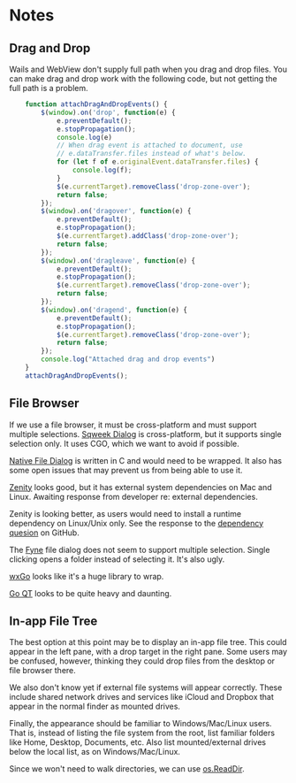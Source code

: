 # Notes

## Drag and Drop

Wails and WebView don't supply full path when you drag and drop files.
You can make drag and drop work with the following code, but not getting
the full path is a problem.

```javascript
    function attachDragAndDropEvents() {
        $(window).on('drop', function(e) {
            e.preventDefault();
            e.stopPropagation();
            console.log(e)
            // When drag event is attached to document, use
            // e.dataTransfer.files instead of what's below.
            for (let f of e.originalEvent.dataTransfer.files) {
                console.log(f);
            }
            $(e.currentTarget).removeClass('drop-zone-over');
            return false;
        });
        $(window).on('dragover', function(e) {
            e.preventDefault();
            e.stopPropagation();
            $(e.currentTarget).addClass('drop-zone-over');
            return false;
        });
        $(window).on('dragleave', function(e) {
            e.preventDefault();
            e.stopPropagation();
            $(e.currentTarget).removeClass('drop-zone-over');
            return false;
        });
        $(window).on('dragend', function(e) {
            e.preventDefault();
            e.stopPropagation();
            $(e.currentTarget).removeClass('drop-zone-over');
            return false;
        });
        console.log("Attached drag and drop events")
    }
    attachDragAndDropEvents();
```

## File Browser

If we use a file browser, it must be cross-platform and must support 
multiple selections. [Sqweek Dialog](https://github.com/sqweek/dialog)
is cross-platform, but it supports single selection only. It uses
CGO, which we want to avoid if possible.

[Native File Dialog](https://github.com/mlabbe/nativefiledialog) is 
written in C and would need to be wrapped. It also has some open
issues that may prevent us from being able to use it.

[Zenity](https://github.com/ncruces/zenity) looks good, but it has
external system dependencies on Mac and Linux. Awaiting response from
developer re: external dependencies.

Zenity is looking better, as users would need to install a runtime
dependency on Linux/Unix only. See the response to the
[dependency quesion](https://github.com/ncruces/zenity/discussions/45)
on GitHub.

The [Fyne](https://github.com/fyne-io/fyne) file dialog does not seem
to support multiple selection. Single clicking opens a folder instead
of selecting it. It's also ugly.

[wxGo](https://github.com/dontpanic92/wxGo) looks like it's a huge
library to wrap.

[Go QT](https://github.com/therecipe/qt) looks to be quite heavy and
daunting.

## In-app File Tree

The best option at this point may be to display an in-app file tree.
This could appear in the left pane, with a drop target in the right pane.
Some users may be confused, however, thinking they could drop files from
the desktop or file browser there.

We also don't know yet if external file systems will appear correctly.
These include shared network drives and services like iCloud and Dropbox
that appear in the normal finder as mounted drives.

Finally, the appearance should be familiar to Windows/Mac/Linux users.
That is, instead of listing the file system from the root, list familiar
folders like Home, Desktop, Documents, etc. Also list mounted/external
drives below the local list, as on Windows/Mac/Linux.

Since we won't need to walk directories, we can use 
[os.ReadDir](https://pkg.go.dev/os#ReadDir). 